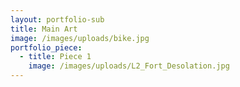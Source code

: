 ```yaml
---
layout: portfolio-sub
title: Main Art
image: /images/uploads/bike.jpg
portfolio_piece:
  - title: Piece 1
    image: /images/uploads/L2_Fort_Desolation.jpg
---
```


